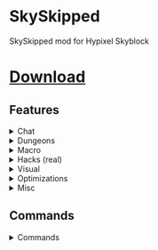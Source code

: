 # SkySkipped
SkySkipped mod for Hypixel Skyblock

# [Download](https://github.com/nikanet-2000/SkySkipped/releases)


## Features
<details>
    <summary>Chat</summary>

### Chat
- Party Chat Swapper
    - Automatically swaps between party chat and global chat on leave/join party
- Name Ping
    - Plays sound when someone says your name in chat
- Anti gg and wc
  - Replies to "gg" and "wc"
- Chat Search
  - Searches text in whole chat
- Ban Detector
  - Says who got banned when message appears in chat
- Profile id hider
</details>

<details>
    <summary>Dungeons</summary>

### Dungeons
- Ghost blocks with restore keybind
- Auto Dungeon Leave/Auto Fragbot Invite
    - Leaves dungeon on its end
- Chest Closer
    - Auto close chests in dungeons and crystal hollows
- Mimic Killed Message On Mimic Death
    - Send mimic death text on it's death
- Watcher done ping
    - Ping when Watcher cleared
- ESPs
    - Shows esp for players, starred mobs and bats
    - Tracers option
    - Supports custom esp for custom mobs
- Admin Room Detection
  - Scans dungeon for admin room
- M3 Boss Timer
  - Says when you need to use Fire Freeze
  - Auto fire freeze
- Radius
  - Shows radius of hyperion and gyro
- Terminator Clicker
  - Spams right click when using terminator
- Blessing Display
</details>

<details>
    <summary>Macro</summary>

### Macro
- Nether Wart Macro
  - Advanced netherwart macro with many failsafes, webhook and notifications support, ban wave checker, different farm types and more!
- Sugar Cane Macro
  - Advanced sugar cane macro with many failsafes, webhook and notifications support, ban wave checker, different farm types and more!
- F11 Macro
- GUI recorder
  - Records gui clicks to replay later
- Harp Macro
- A lot of macro failsafes
- Remote Macro Controlling
  - Control macro from anywhere with discord bot
- Farming HUD
  - Render hud with some useful information
</details>

<details>
    <summary>Hacks (real)</summary>

### Hacks (real)
- Auto cofl sniper
- Block Ability
    - Blocks any item's ability
- Item Swapper With Custom Keybinds
  - Swaps items in invenory on key press (usefull for armor)
- Hotbar swapper
  - Auto swaps your hotbar
- Fast Break
  - Break additional blocks behind
- Auto Salvage
  - Salvages dungeon trash and lava fishing gear
- Remove Carpet Hitboxes
  - Makes carpets easy to come through to not accidentally flag anticheat
- Bigger Cocoa Hitboxes
  - Makes cocoa beans hitboxes bigger
- Bigger mushrooms Hitboxes
  - Makes mushrooms hitboxes bigger
- Keep Focus
  - Disables pause menu when alt tabbing
- Fastest Jerry Box Opener
  - Opens jerry boxes for you
- Fishing assist
- Hacker computer solver
- Auto attributes pickup
</details>

<details>
    <summary>Visual</summary>

### Visual
- Hide Pet's Candies
    - Hides pet's candies counter in tooltip
- Pets Overlay
    - Good-looking overlay for pets menu
    - Aura option (auto gift collect)
- Highlight Presents in Jerry Workshop
    - Highlight presents in Jerry Workshop
- Perspective Toggle
    - Activates 3rd perspective on key
- Show Unlocked Gemstone Slots On Auction
  - Make items with locked gemstone slots darker in ah
- Custom Scoreboard
    - Draw custom cool scoreboard instead of vanilla
- Trail
  - Render trail behind player when moving
- Garden Grass ESP
- Show damage always on top
  - Shows all damage text on top (good for tests)
- AOTV Display
  - Shows the block you gonna tp on with aote/aotv
</details>

<details>
    <summary>Optimizations</summary>

### Optimizations
- Hide Falling Blocks
- Hide Damage in Boss
- Hide Wither Cloak
- Optimize NEU Equipment overlay
</details>

<details>
    <summary>Misc</summary>

### Misc
- Proxies support
- Session login
- Auto Stop Fly
  - Stop flying on private island when spawned with soup
- Cookie Clicker
  - Obviously auto cookie clicker
- Zero Ping Gui
- Contanier Search
- Anti Escrow on Auction And Bin
- Fps spoofer
- Zero ping etherwarp
- Better portal
- No cursor reset
</details>

## Commands
<details>
    <summary>Commands</summary>

- /sm or /sm gui - Open config gui
- /sm keybind or /sm kb - Item swapper keybinds
- /sm pet [pet index] - Auto select pet very fast
- /sm trail [particle name] - Set particle for Trail feature
- /sm hud - Open hud editor GUI
- /sm hotbars or /sm hb [save|select|remove|list] [preset name] - Save, select or remove hotbar preset
- /sm packetThrottle - Show packet thottles amount
- /sm guirecord - Record GUI clicks to replay
- /sm reload - Reload cosmetics and custom names
- /sm github - Open official github page
- /sm help - Show full commands list
</details>
